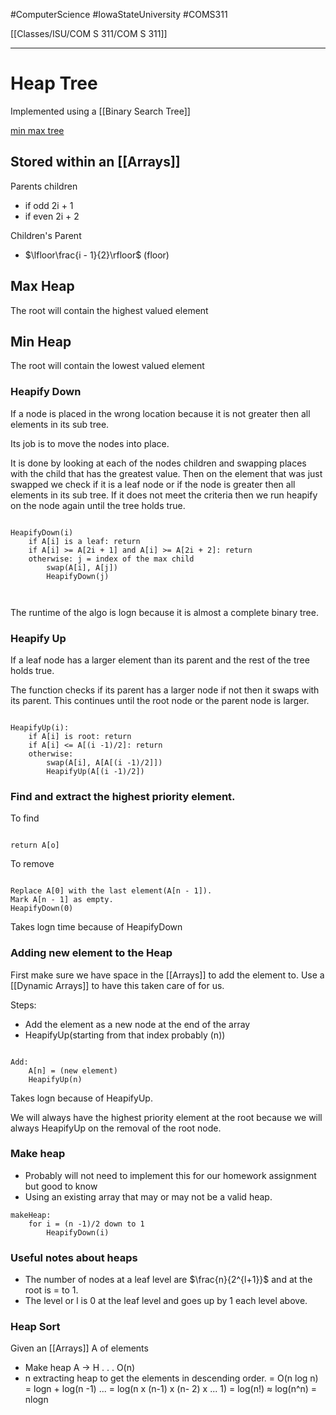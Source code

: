 #ComputerScience  #IowaStateUniversity  #COMS311 


[[Classes/ISU/COM S 311/COM S 311]] 

---

# Heap Tree

Implemented using a [[Binary Search Tree]]

[min max tree](https://en.wikipedia.org/wiki/Min-max_heap)


## Stored within an [[Arrays]]

Parents children
- if odd 2i + 1
- if even 2i + 2

Children's  Parent
-  $\lfloor\frac{i - 1}{2}\rfloor$ (floor)


## Max Heap

The root will contain the highest valued element



## Min Heap

The root will contain the lowest valued element 



### Heapify Down
 If a node is placed in the wrong location because it is not greater then all elements in its sub tree. 

Its job is to move the nodes into place.

It is done by looking at each of the nodes children and swapping places with the child that has the greatest value. Then on the element that was just swapped we check if it is a leaf node or if the node is greater then all elements in its sub tree. If it does not meet the criteria then we run heapify on the node again until the tree holds true.


```

HeapifyDown(i)
	if A[i] is a leaf: return
	if A[i] >= A[2i + 1] and A[i] >= A[2i + 2]: return
	otherwise: j = index of the max child
		swap(A[i], A[j])
		HeapifyDown(j)
		
	  	

```

The runtime of the algo is logn because it is almost a complete binary tree. 

### Heapify Up

If a leaf node has a larger element than its parent and the rest of the tree holds true. 

The function checks if its parent has a larger node if not then it swaps with its parent. This continues until the root node or the parent node is larger.

```

HeapifyUp(i):
	if A[i] is root: return
	if A[i] <= A[(i -1)/2]: return
	otherwise:
		swap(A[i], A[A[(i -1)/2]])
		HeapifyUp(A[(i -1)/2])

```

### Find and extract the highest priority element.

To find

```

return A[o]

```

To remove

```

Replace A[0] with the last element(A[n - 1]). 
Mark A[n - 1] as empty.
HeapifyDown(0)

```

Takes logn time because of HeapifyDown



### Adding new element to the Heap

First make sure we have space in the [[Arrays]] to add the element to. Use a [[Dynamic Arrays]] to have this taken care of for us.

Steps:
- Add the element as a new node at the end of the array
- HeapifyUp(starting from that index probably (n))

```

Add:
	A[n] = (new element)
	HeapifyUp(n)

```

Takes logn because of HeapifyUp.

We will always have the highest priority element at the root because we will always HeapifyUp on the removal of the root node.

### Make heap
- Probably will not need to implement this for our homework assignment but good to know
- Using an existing array that may or may not be a valid heap.

```
makeHeap:
	for i = (n -1)/2 down to 1
 		HeapifyDown(i)
```


### Useful notes about heaps

- The number of nodes at a leaf level are $\frac{n}{2^{l+1}}$ and at the root is = to 1.
- The level or l is 0 at the leaf level and goes up by 1 each level above.

### Heap Sort

Given an [[Arrays]] A of elements
- Make heap A $\rightarrow$ H  . . . O(n)
-  n extracting heap to get the elements in descending order. 
	= O(n log n)
	= logn + log(n -1) ...
	= log(n x (n-1) x (n- 2) x ... 1)
	= log(n!) $\approx$ log(n^n) = nlogn 